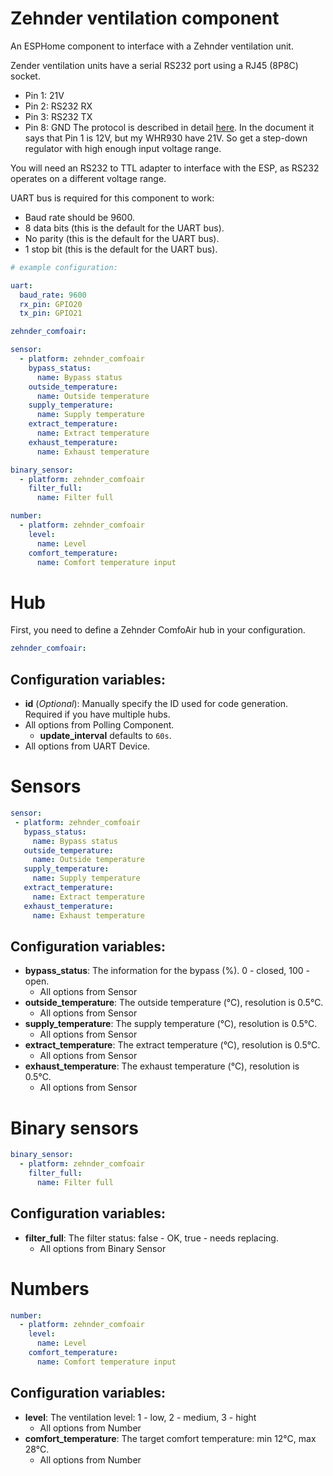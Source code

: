 # Zehnder ventilation component

An ESPHome component to interface with a Zehnder ventilation unit.

Zender ventilation units have a serial RS232 port using a RJ45 (8P8C) socket.
  * Pin 1: 21V
  * Pin 2: RS232 RX
  * Pin 3: RS232 TX
  * Pin 8: GND
The protocol is described in detail [here](http://www.see-solutions.de/sonstiges/Protokollbeschreibung_ComfoAir.pdf).
In the document it says that Pin 1 is 12V, but my WHR930 have 21V. So get a step-down regulator with high enough input voltage range.

You will need an RS232 to TTL adapter to interface with the ESP, as RS232 operates on a different voltage range.

UART bus is required for this component to work:
 * Baud rate should be 9600.
 * 8 data bits (this is the default for the UART bus).
 * No parity (this is the default for the UART bus).
 * 1 stop bit (this is the default for the UART bus).

```yaml
# example configuration:

uart:
  baud_rate: 9600
  rx_pin: GPIO20
  tx_pin: GPIO21

zehnder_comfoair:

sensor:
  - platform: zehnder_comfoair
    bypass_status:
      name: Bypass status
    outside_temperature:
      name: Outside temperature
    supply_temperature:
      name: Supply temperature
    extract_temperature:
      name: Extract temperature
    exhaust_temperature:
      name: Exhaust temperature

binary_sensor:
  - platform: zehnder_comfoair
    filter_full:
      name: Filter full

number:
  - platform: zehnder_comfoair
    level:
      name: Level
    comfort_temperature:
      name: Comfort temperature input
```

# Hub

First, you need to define a Zehnder ComfoAir hub in your configuration.
```yaml
zehnder_comfoair:
```

## Configuration variables:
  * **id** (*Optional*): Manually specify the ID used for code generation. Required if you have multiple hubs.
  * All options from Polling Component.
    * **update_interval** defaults to `60s`.
  * All options from UART Device.

# Sensors

 ```yaml
sensor:
  - platform: zehnder_comfoair
    bypass_status:
      name: Bypass status
    outside_temperature:
      name: Outside temperature
    supply_temperature:
      name: Supply temperature
    extract_temperature:
      name: Extract temperature
    exhaust_temperature:
      name: Exhaust temperature
 ```

## Configuration variables:
  * **bypass_status**: The information for the bypass (%). 0 - closed, 100 - open.
    * All options from Sensor
  * **outside_temperature**: The outside temperature (°C), resolution is 0.5°C.
    * All options from Sensor
  * **supply_temperature**: The supply temperature (°C), resolution is 0.5°C.
    * All options from Sensor
  * **extract_temperature**: The extract temperature (°C), resolution is 0.5°C.
    * All options from Sensor
  * **exhaust_temperature**: The exhaust temperature (°C), resolution is 0.5°C.
    * All options from Sensor

# Binary sensors
```yaml
binary_sensor:
  - platform: zehnder_comfoair
    filter_full:
      name: Filter full
```

## Configuration variables:
  * **filter_full**: The filter status: false - OK, true - needs replacing.
    * All options from Binary Sensor

# Numbers
```yaml
number:
  - platform: zehnder_comfoair
    level:
      name: Level
    comfort_temperature:
      name: Comfort temperature input
```

## Configuration variables:
  * **level**: The ventilation level: 1 - low, 2 - medium, 3 - hight
    * All options from Number
  * **comfort_temperature**: The target comfort temperature: min 12°C, max 28°C.
    * All options from Number
